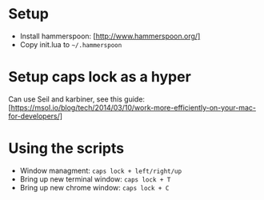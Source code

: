 # Setup
* Install hammerspoon: [http://www.hammerspoon.org/]
* Copy init.lua to `~/.hammerspoon`

# Setup caps lock as a hyper
Can use Seil and karbiner, see this guide:  
[https://msol.io/blog/tech/2014/03/10/work-more-efficiently-on-your-mac-for-developers/]

# Using the scripts
* Window managment: `caps lock + left/right/up`
* Bring up new terminal window: `caps lock + T`
* Bring up new chrome window: `caps lock + C`